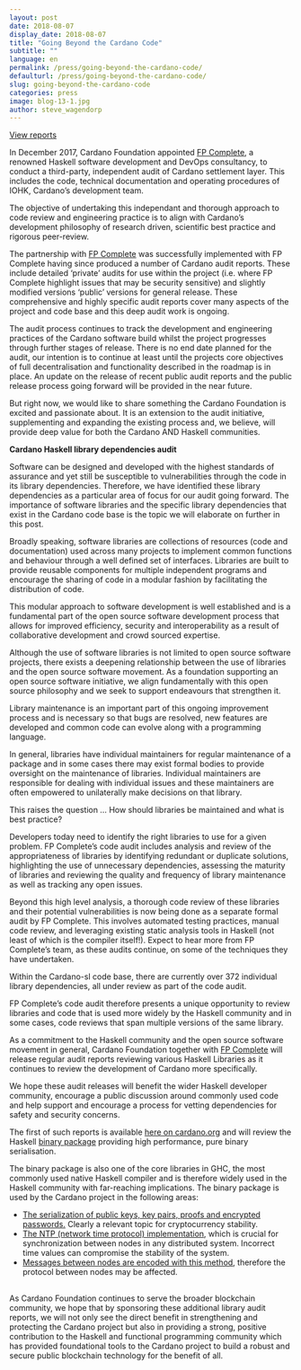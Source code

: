 ```yaml
---
layout: post
date: 2018-08-07
display_date: 2018-08-07
title: "Going Beyond the Cardano Code"
subtitle: ""
language: en
permalink: /press/going-beyond-the-cardano-code/
defaulturl: /press/going-beyond-the-cardano-code/
slug: going-beyond-the-cardano-code
categories: press
image: blog-13-1.jpg
author: steve_wagendorp
---
```


[View reports](https://www.cardano.org/en/haskell-library-reports/)

In December 2017, Cardano Foundation appointed [FP Complete](https://www.fpcomplete.com/), a renowned Haskell software development and DevOps consultancy, to conduct a third-party, independent audit of Cardano settlement layer.<!--break--> This includes the code, technical documentation and operating procedures of IOHK, Cardano’s development team.

The objective of undertaking this independant and thorough approach to code review and engineering practice is to align with Cardano’s development philosophy of research driven, scientific best practice and rigorous peer-review.

The partnership with [FP Complete](https://www.fpcomplete.com/) was successfully implemented with FP Complete having since produced a number of Cardano audit reports. These include detailed ‘private’ audits for use within the project (i.e. where FP Complete highlight issues that may be security sensitive) and slightly modified versions ‘public’ versions for general release. These comprehensive and highly specific audit reports cover many aspects of the project and code base and this deep audit work is ongoing.

The audit process continues to track the development and engineering practices of the Cardano software build whilst the project progresses through further stages of release. There is no end date planned for the audit, our intention is to continue at least until the projects core objectives of full decentralisation and functionality described in the roadmap is in place. An update on the release of recent public audit reports and the public release process going forward will be provided in the near future.

But right now, we would like to share something the Cardano Foundation is excited and passionate about. It is an extension to the audit initiative, supplementing and expanding the existing process and, we believe, will provide deep value for both the Cardano AND Haskell communities.

<p style="font-weight: bold;">Cardano Haskell library dependencies audit</p>

Software can be designed and developed with the highest standards of assurance and yet still be susceptible to vulnerabilities through the code in its library dependencies. Therefore, we have identified these library dependencies as a particular area of focus for our audit going forward. The importance of software libraries and the specific library dependencies that exist in the Cardano code base is the topic we will elaborate on further in this post.

Broadly speaking, software libraries are collections of resources (code and documentation) used across many projects to implement common functions and behaviour through a well defined set of interfaces. Libraries are built to provide reusable components for multiple independent programs and encourage the sharing of code in a modular fashion by facilitating the distribution of code.

This modular approach to software development is well established and is a fundamental part of the open source software development process that allows for improved efficiency, security and interoperability as a result of collaborative development and crowd sourced expertise.

Although the use of software libraries is not limited to open source software projects, there exists a deepening relationship between the use of libraries and the open source software movement. As a foundation supporting an open source software initiative, we align fundamentally with this open source philosophy and we seek to support endeavours that strengthen it.

Library maintenance is an important part of this ongoing improvement process and is necessary so that bugs are resolved, new features are developed and common code can evolve along with a programming language.

In general, libraries have individual maintainers for regular maintenance of a package and in some cases there may exist formal bodies to provide oversight on the maintenance of libraries. Individual maintainers are responsible for dealing with individual issues and these maintainers are often empowered to unilaterally make decisions on that library.

This raises the question … How should libraries be maintained and what is best practice?

Developers today need to identify the right libraries to use for a given problem. FP Complete’s code audit includes analysis and review of the appropriateness of libraries by identifying redundant or duplicate solutions, highlighting the use of unnecessary dependencies, assessing the maturity of libraries and reviewing the quality and frequency of library maintenance as well as tracking any open issues.

Beyond this high level analysis, a thorough code review of these libraries and their potential vulnerabilities is now being done as a separate formal audit by FP Complete. This involves automated testing practices, manual code review, and leveraging existing static analysis tools in Haskell (not least of which is the compiler itself!). Expect to hear more from FP Complete’s team, as these audits continue, on some of the techniques they have undertaken.

Within the Cardano-sl code base, there are currently over 372 individual library dependencies, all under review as part of the code audit.

FP Complete’s code audit therefore presents a unique opportunity to review libraries and code that is used more widely by the Haskell community and in some cases, code reviews that span multiple versions of the same library.

As a commitment to the Haskell community and the open source software movement in general, Cardano Foundation together with [FP Complete](https://www.fpcomplete.com/) will release regular audit reports reviewing various Haskell Libraries as it continues to review the development of Cardano more specifically.

We hope these audit releases will benefit the wider Haskell developer community, encourage a public discussion around commonly used code and help support and encourage a process for vetting dependencies for safety and security concerns.

The first of such reports is available [here on cardano.org](https://www.cardano.org/en/haskell-library-reports/) and will review the Haskell [binary package](https://github.com/kolmodin/binary) providing high performance, pure binary serialisation.

The binary package is also one of the core libraries in GHC, the most commonly used native Haskell compiler and is therefore widely used in the Haskell community with far-reaching implications. The binary package is used by the Cardano project in the following areas:

<ul style="margin-bottom: 30px;">
  <li><a href="https://github.com/input-output-hk/cardano-sl/blob/7da7cd82cb1db2a1cb4de961b05e2459d4066131/crypto/Pos/Crypto/Orphans.hs#L69..L108">The serialization of public keys, key pairs, proofs and encrypted passwords.</a> Clearly a relevant topic for cryptocurrency stability.</li>
  <li><a href="https://github.com/input-output-hk/cardano-sl/blob/7da7cd82cb1db2a1cb4de961b05e2459d4066131/networking/src/Ntp/Packet.hs#L55..L76">The NTP (network time protocol) implementation</a>, which is crucial for synchronization between nodes in any distributed system. Incorrect time values can compromise the stability of the system.</li>
  <li><a href="https://github.com/input-output-hk/cardano-sl/blob/7da7cd82cb1db2a1cb4de961b05e2459d4066131/networking/src/Node/Message/Class.hs#L38">Messages between nodes are encoded with this method</a>, therefore the protocol between nodes may be affected.</li>
</ul>

As Cardano Foundation continues to serve the broader blockchain community, we hope that by sponsoring these additional library audit reports, we will not only see the direct benefit in strengthening and protecting the Cardano project but also in providing a strong, positive contribution to the Haskell and functional programming community which has provided foundational tools to the Cardano project to build a robust and secure public blockchain technology for the benefit of all.
